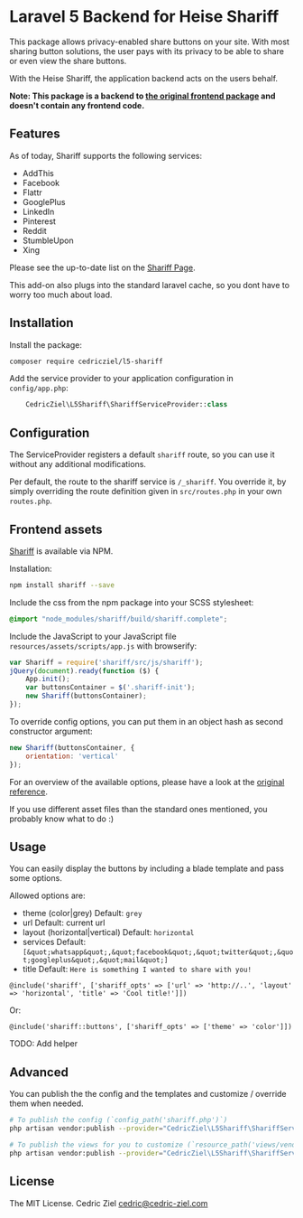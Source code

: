 # Laravel 5 Backend for Heise Shariff

This package allows privacy-enabled share buttons on your site. With most sharing button solutions,
the user pays with its privacy to be able to share or even view the share buttons.

With the Heise Shariff, the application backend acts on the users behalf.

**Note: This package is a backend to [the original frontend package](https://github.com/heiseonline/shariff) 
and doesn't contain any frontend code.**

## Features

As of today, Shariff supports the following services:

* AddThis
* Facebook
* Flattr
* GooglePlus
* LinkedIn
* Pinterest
* Reddit
* StumbleUpon
* Xing

Please see the up-to-date list on the [Shariff Page](https://github.com/heiseonline/shariff-backend-php#supported-services).

This add-on also plugs into the standard laravel cache, so you dont have to worry too much about load.

## Installation

Install the package:

```bash
composer require cedricziel/l5-shariff
```

Add the service provider to your application configuration in `config/app.php`:

```php
    CedricZiel\L5Shariff\ShariffServiceProvider::class
```

## Configuration

The ServiceProvider registers a default `shariff` route, so you can use it without any additional modifications.

Per default, the route to the shariff service is `/_shariff`. You override it, by simply overriding the route
definition given in `src/routes.php` in your own `routes.php`.

## Frontend assets

[Shariff](https://github.com/heiseonline/shariff) is available via NPM.

Installation: 

```bash
npm install shariff --save
```

Include the css from the npm package into your SCSS stylesheet:

```scss
@import "node_modules/shariff/build/shariff.complete";
```

Include the JavaScript to your JavaScript file `resources/assets/scripts/app.js` with browserify:

```javascript
var Shariff = require('shariff/src/js/shariff');
jQuery(document).ready(function ($) {
    App.init();
    var buttonsContainer = $('.shariff-init');
    new Shariff(buttonsContainer);
});
```

To override config options, you can put them in an object hash as second constructor argument:

```javascript
new Shariff(buttonsContainer, {
    orientation: 'vertical'
});
```

For an overview of the available options, please have a look at the 
[original reference](https://github.com/heiseonline/shariff#options-data-attributes).

If you use different asset files than the standard ones mentioned, you probably know what to do :)

## Usage

You can easily display the buttons by including a blade template and pass some options.

Allowed options are:

* theme (color|grey) Default: `grey`
* url Default: current url
* layout (horizontal|vertical) Default: `horizontal`
* services Default: `[&quot;whatsapp&quot;,&quot;facebook&quot;,&quot;twitter&quot;,&quot;googleplus&quot;,&quot;mail&quot;]`
* title Default: `Here is something I wanted to share with you!`

```blade
@include('shariff', ['shariff_opts' => ['url' => 'http://..', 'layout' => 'horizontal', 'title' => 'Cool title!']])
```

Or:

```blade
@include('shariff::buttons', ['shariff_opts' => ['theme' => 'color']])
```

TODO: Add helper

## Advanced

You can publish the the config and the templates and customize / override them when needed.

```bash
# To publish the config (`config_path('shariff.php')`)
php artisan vendor:publish --provider="CedricZiel\L5Shariff\ShariffServiceProvider" --tag="config"

# To publish the views for you to customize (`resource_path('views/vendor/shariff')`)
php artisan vendor:publish --provider="CedricZiel\L5Shariff\ShariffServiceProvider" --tag="views"
```

## License

The MIT License. Cedric Ziel <cedric@cedric-ziel.com>
